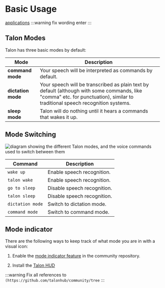 # Basic Usage

[applications](/docs/Apps/overview.md)
:::warning fix wording enter
:::

## Talon Modes

Talon has three basic modes by default:

| Mode          | Description                 |
| ---------------- | --------------------------- |
| **command mode**        | Your speech will be interpreted as commands by default.  |
| **dictation mode**        | Your speech will be transcribed as plain text by default (although with some commands, like "comma" etc. for punctuation), similar to traditional speech recognition systems.  |
| **sleep mode** | Talon will do nothing until it hears a commands that wakes it up.|


## Mode Switching


<!--- the source is in diagrams\basic_talon_modes.graphml ---> 

<img src="/img/basic_talon_modes.png/"
     alt="diagram showing the different Talon modes, and the voice commands used to switch between them"
 />

| Command          | Description                 |
| ---------------- | --------------------------- |
| `wake up`        | Enable speech recognition.  |
| `talon wake`     | Enable speech recognition.  |
| `go to sleep`    | Disable speech recognition. |
| `talon sleep`    | Disable speech recognition. |
| `dictation mode` | Switch to dictation mode.   |
| `command mode`   | Switch to command mode.     |

## Mode indicator

There are the following ways to keep track of what mode you are in with a visual icon:

1. Enable the [mode indicator feature](https://github.com/talonhub/community/tree/main/plugin/mode_indicator) in the community repository.

2. Install the [Talon HUD](/docs/Integrations/Details/talon-hud.md) 

:::warning
Fix all references to `(https://github.com/talonhub/community/tree`
:::

